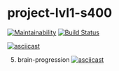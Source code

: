 # project-lvl1-s400
[![Maintainability](https://api.codeclimate.com/v1/badges/f9e9856f0bced7af6e77/maintainability)](https://codeclimate.com/github/NikiforovJacob/project-lvl1-s400/maintainability)
[![Build Status](https://travis-ci.org/NikiforovJacob/project-lvl1-s400.svg?branch=master)](https://travis-ci.org/NikiforovJacob/project-lvl1-s400)

[![asciicast](https://asciinema.org/a/5fT3chGB0DKzj4bWVsZH9Sszw.svg)](https://asciinema.org/a/5fT3chGB0DKzj4bWVsZH9Sszw)

5) brain-progression
[![asciicast](https://asciinema.org/a/q5ZBO7EyhUqbp8RU8cSf46PYC.svg)](https://asciinema.org/a/q5ZBO7EyhUqbp8RU8cSf46PYC)